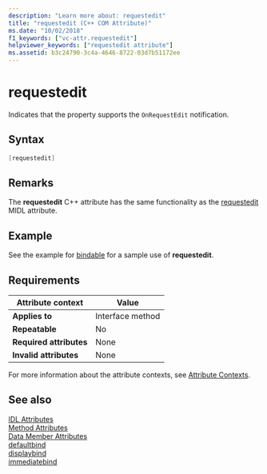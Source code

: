 ```yaml
---
description: "Learn more about: requestedit"
title: "requestedit (C++ COM Attribute)"
ms.date: "10/02/2018"
f1_keywords: ["vc-attr.requestedit"]
helpviewer_keywords: ["requestedit attribute"]
ms.assetid: b3c24790-3c4a-4646-8722-03d7b51172ee
---
```

# requestedit

Indicates that the property supports the `OnRequestEdit` notification.

## Syntax

```cpp
[requestedit]
```

## Remarks

The **requestedit** C++ attribute has the same functionality as the [requestedit](/windows/win32/Midl/requestedit) MIDL attribute.

## Example

See the example for [bindable](bindable.md) for a sample use of **requestedit**.

## Requirements

| Attribute context | Value |
|-|-|
|**Applies to**|Interface method|
|**Repeatable**|No|
|**Required attributes**|None|
|**Invalid attributes**|None|

For more information about the attribute contexts, see [Attribute Contexts](cpp-attributes-com-net.md#contexts).

## See also

[IDL Attributes](idl-attributes.md)<br/>
[Method Attributes](method-attributes.md)<br/>
[Data Member Attributes](data-member-attributes.md)<br/>
[defaultbind](defaultbind.md)<br/>
[displaybind](displaybind.md)<br/>
[immediatebind](immediatebind.md)
